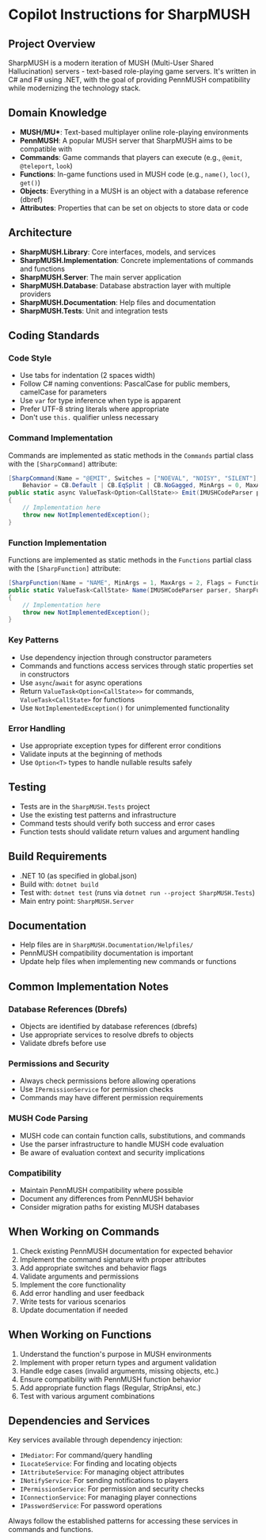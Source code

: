 # Copilot Instructions for SharpMUSH

## Project Overview
SharpMUSH is a modern iteration of MUSH (Multi-User Shared Hallucination) servers - text-based role-playing game servers. It's written in C# and F# using .NET, with the goal of providing PennMUSH compatibility while modernizing the technology stack.

## Domain Knowledge
- **MUSH/MU\***: Text-based multiplayer online role-playing environments
- **PennMUSH**: A popular MUSH server that SharpMUSH aims to be compatible with
- **Commands**: Game commands that players can execute (e.g., `@emit`, `@teleport`, `look`)
- **Functions**: In-game functions used in MUSH code (e.g., `name()`, `loc()`, `get()`)
- **Objects**: Everything in a MUSH is an object with a database reference (dbref)
- **Attributes**: Properties that can be set on objects to store data or code

## Architecture
- **SharpMUSH.Library**: Core interfaces, models, and services
- **SharpMUSH.Implementation**: Concrete implementations of commands and functions
- **SharpMUSH.Server**: The main server application
- **SharpMUSH.Database**: Database abstraction layer with multiple providers
- **SharpMUSH.Documentation**: Help files and documentation
- **SharpMUSH.Tests**: Unit and integration tests

## Coding Standards

### Code Style
- Use tabs for indentation (2 spaces width)
- Follow C# naming conventions: PascalCase for public members, camelCase for parameters
- Use `var` for type inference when type is apparent
- Prefer UTF-8 string literals where appropriate
- Don't use `this.` qualifier unless necessary

### Command Implementation
Commands are implemented as static methods in the `Commands` partial class with the `[SharpCommand]` attribute:

```csharp
[SharpCommand(Name = "@EMIT", Switches = ["NOEVAL", "NOISY", "SILENT"], 
    Behavior = CB.Default | CB.EqSplit | CB.NoGagged, MinArgs = 0, MaxArgs = 0)]
public static async ValueTask<Option<CallState>> Emit(IMUSHCodeParser parser, SharpCommandAttribute _2)
{
    // Implementation here
    throw new NotImplementedException();
}
```

### Function Implementation
Functions are implemented as static methods in the `Functions` partial class with the `[SharpFunction]` attribute:

```csharp
[SharpFunction(Name = "NAME", MinArgs = 1, MaxArgs = 2, Flags = FunctionFlags.Regular | FunctionFlags.StripAnsi)]
public static ValueTask<CallState> Name(IMUSHCodeParser parser, SharpFunctionAttribute _2)
{
    // Implementation here
    throw new NotImplementedException();
}
```

### Key Patterns
- Use dependency injection through constructor parameters
- Commands and functions access services through static properties set in constructors
- Use `async`/`await` for async operations
- Return `ValueTask<Option<CallState>>` for commands, `ValueTask<CallState>` for functions
- Use `NotImplementedException()` for unimplemented functionality

### Error Handling
- Use appropriate exception types for different error conditions
- Validate inputs at the beginning of methods
- Use `Option<T>` types to handle nullable results safely

## Testing
- Tests are in the `SharpMUSH.Tests` project
- Use the existing test patterns and infrastructure
- Command tests should verify both success and error cases
- Function tests should validate return values and argument handling

## Build Requirements
- .NET 10 (as specified in global.json)
- Build with: `dotnet build`
- Test with: `dotnet test` (runs via `dotnet run --project SharpMUSH.Tests`)
- Main entry point: `SharpMUSH.Server`

## Documentation
- Help files are in `SharpMUSH.Documentation/Helpfiles/`
- PennMUSH compatibility documentation is important
- Update help files when implementing new commands or functions

## Common Implementation Notes

### Database References (Dbrefs)
- Objects are identified by database references (dbrefs)
- Use appropriate services to resolve dbrefs to objects
- Validate dbrefs before use

### Permissions and Security
- Always check permissions before allowing operations
- Use `IPermissionService` for permission checks
- Commands may have different permission requirements

### MUSH Code Parsing
- MUSH code can contain function calls, substitutions, and commands
- Use the parser infrastructure to handle MUSH code evaluation
- Be aware of evaluation context and security implications

### Compatibility
- Maintain PennMUSH compatibility where possible
- Document any differences from PennMUSH behavior
- Consider migration paths for existing MUSH databases

## When Working on Commands
1. Check existing PennMUSH documentation for expected behavior
2. Implement the command signature with proper attributes
3. Add appropriate switches and behavior flags
4. Validate arguments and permissions
5. Implement the core functionality
6. Add error handling and user feedback
7. Write tests for various scenarios
8. Update documentation if needed

## When Working on Functions
1. Understand the function's purpose in MUSH environments
2. Implement with proper return types and argument validation
3. Handle edge cases (invalid arguments, missing objects, etc.)
4. Ensure compatibility with PennMUSH function behavior
5. Add appropriate function flags (Regular, StripAnsi, etc.)
6. Test with various argument combinations

## Dependencies and Services
Key services available through dependency injection:
- `IMediator`: For command/query handling
- `ILocateService`: For finding and locating objects
- `IAttributeService`: For managing object attributes
- `INotifyService`: For sending notifications to players
- `IPermissionService`: For permission and security checks
- `IConnectionService`: For managing player connections
- `IPasswordService`: For password operations

Always follow the established patterns for accessing these services in commands and functions.